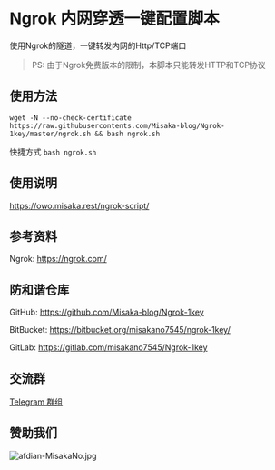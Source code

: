 # Ngrok 内网穿透一键配置脚本

使用Ngrok的隧道，一键转发内网的Http/TCP端口

> PS: 由于Ngrok免费版本的限制，本脚本只能转发HTTP和TCP协议

## 使用方法

```shell
wget -N --no-check-certificate https://raw.githubusercontents.com/Misaka-blog/Ngrok-1key/master/ngrok.sh && bash ngrok.sh
```

快捷方式 `bash ngrok.sh`

## 使用说明

https://owo.misaka.rest/ngrok-script/

## 参考资料

Ngrok: https://ngrok.com/

## 防和谐仓库

GitHub: https://github.com/Misaka-blog/Ngrok-1key

BitBucket: https://bitbucket.org/misakano7545/ngrok-1key/

GitLab: https://gitlab.com/misakano7545/Ngrok-1key

## 交流群

[Telegram 群组](https://t.me/misakanetcn)

## 赞助我们

![afdian-MisakaNo.jpg](https://s2.loli.net/2021/12/25/SimocqwhVg89NQJ.jpg)

